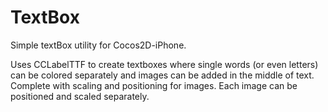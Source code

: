 TextBox
=======

Simple textBox utility for Cocos2D-iPhone.

Uses CCLabelTTF to create textboxes where single words (or even letters) can be colored separately and images can be added in the middle of text. Complete with scaling and positioning for images. Each image can be positioned and scaled separately.
